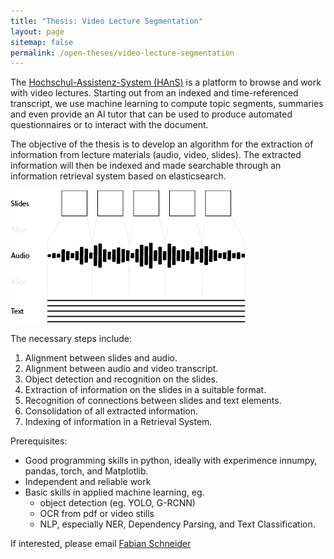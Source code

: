 ```yaml
---
title: "Thesis: Video Lecture Segmentation"
layout: page
sitemap: false
permalink: /open-theses/video-lecture-segmentation
---
```


The [Hochschul-Assistenz-System (HAnS)](https://www.th-nuernberg.de/fakultaeten/sw/forschung/laufende-forschungsprojekte/entwicklung-und-implementierung-eines-intelligenten-hochschul-assistenz-systems-hans/) is a platform to browse and work with video lectures.
Starting out from an indexed and time-referenced transcript, we use machine learning to compute topic segments, summaries and even provide an AI tutor that can be used to produce automated questionnaires or to interact with the document.

The objective of the thesis is to develop an algorithm for the extraction of information from lecture materials (audio, video, slides).
The extracted information will then be indexed and made searchable through an information retrieval system based on elasticsearch.

![video lecture segmentation](/images/segmentation.png)

The necessary steps include:

1. Alignment between slides and audio.
2. Alignment between audio and video transcript.
3. Object detection and recognition on the slides.
4. Extraction of information on the slides in a suitable format.
5. Recognition of connections between slides and text elements.
6. Consolidation of all extracted information.
7. Indexing of information in a Retrieval System.

Prerequisites:

- Good programming skills in python, ideally with experimence innumpy, pandas, torch, and Matplotlib.
- Independent and reliable work
- Basic skills in applied machine learning, eg.
	- object detection (eg. YOLO, G-RCNN)
	- OCR from pdf or video stills
	- NLP, especially NER, Dependency Parsing, and Text Classification.

If interested, please email [Fabian Schneider](mailto:fabian.schneider@th-nuernberg.de)
